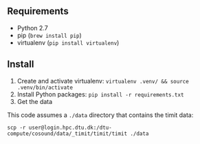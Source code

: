 
Requirements
-----------
- Python 2.7
- pip (`brew install pip`)
- virtualenv (`pip install virtualenv`)

Install
-------
1. Create and activate virtualenv: `virtualenv .venv/ && source .venv/bin/activate`
2. Install Python packages: `pip install -r requirements.txt`
3. Get the data


This code assumes a `./data` directory that contains the timit data:

```shell
scp -r user@login.hpc.dtu.dk:/dtu-compute/cosound/data/_timit/timit/timit ./data
```

